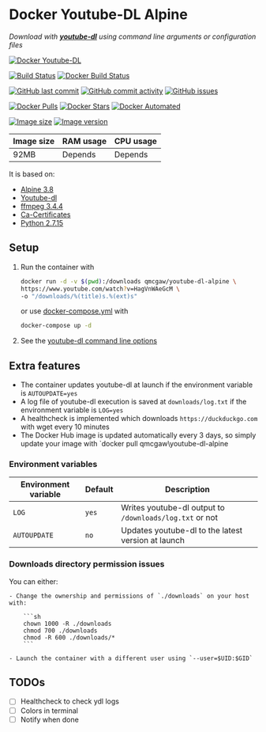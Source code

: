 # Docker Youtube-DL Alpine

*Download with [**youtube-dl**](https://github.com/rg3/youtube-dl) using command line arguments or configuration files*

[![Docker Youtube-DL](https://github.com/qdm12/youtube-dl-docker/raw/master/title.png)](https://hub.docker.com/r/qmcgaw/youtube-dl-alpine/)

[![Build Status](https://travis-ci.org/qdm12/youtube-dl-docker.svg?branch=master)](https://travis-ci.org/qdm12/youtube-dl-docker)
[![Docker Build Status](https://img.shields.io/docker/build/qmcgaw/youtube-dl-alpine.svg)](https://hub.docker.com/r/qmcgaw/youtube-dl-alpine)

[![GitHub last commit](https://img.shields.io/github/last-commit/qdm12/youtube-dl-docker.svg)](https://github.com/qdm12/youtube-dl-docker/issues)
[![GitHub commit activity](https://img.shields.io/github/commit-activity/y/qdm12/youtube-dl-docker.svg)](https://github.com/qdm12/youtube-dl-docker/issues)
[![GitHub issues](https://img.shields.io/github/issues/qdm12/youtube-dl-docker.svg)](https://github.com/qdm12/youtube-dl-docker/issues)

[![Docker Pulls](https://img.shields.io/docker/pulls/qmcgaw/youtube-dl-alpine.svg)](https://hub.docker.com/r/qmcgaw/youtube-dl-alpine)
[![Docker Stars](https://img.shields.io/docker/stars/qmcgaw/youtube-dl-alpine.svg)](https://hub.docker.com/r/qmcgaw/youtube-dl-alpine)
[![Docker Automated](https://img.shields.io/docker/automated/qmcgaw/youtube-dl-alpine.svg)](https://hub.docker.com/r/qmcgaw/youtube-dl-alpine)

[![Image size](https://images.microbadger.com/badges/image/qmcgaw/youtube-dl-alpine.svg)](https://microbadger.com/images/qmcgaw/youtube-dl-alpine)
[![Image version](https://images.microbadger.com/badges/version/qmcgaw/youtube-dl-alpine.svg)](https://microbadger.com/images/qmcgaw/youtube-dl-alpine)

| Image size | RAM usage | CPU usage |
| --- | --- | --- |
| 92MB | Depends | Depends |

It is based on:

- [Alpine 3.8](https://alpinelinux.org)
- [Youtube-dl](https://github.com/rg3/youtube-dl)
- [ffmpeg 3.4.4](https://pkgs.alpinelinux.org/package/v3.8/community/x86_64/ffmpeg)
- [Ca-Certificates](https://pkgs.alpinelinux.org/package/v3.8/main/x86_64/ca-certificates)
- [Python 2.7.15](https://pkgs.alpinelinux.org/package/v3.8/main/x86_64/python)

## Setup

1. Run the container with

    ```bash
    docker run -d -v $(pwd):/downloads qmcgaw/youtube-dl-alpine \
    https://www.youtube.com/watch?v=HagVnWAeGcM \
    -o "/downloads/%(title)s.%(ext)s"
    ```

    or use [docker-compose.yml](https://github.com/qdm12/youtube-dl-docker/blob/master/docker-compose.yml) with

    ```bash
    docker-compose up -d
    ```

1. See the [youtube-dl command line options](https://github.com/rg3/youtube-dl/blob/master/README.md#options)

## Extra features

- The container updates youtube-dl at launch if the environment variable is `AUTOUPDATE=yes`
- A log file of youtube-dl execution is saved at `downloads/log.txt` if the environment variable is `LOG=yes`
- A healthcheck is implemented which downloads `https://duckduckgo.com` with wget every 10 minutes
- The Docker Hub image is updated automatically every 3 days, so simply update your image with `docker pull qmcgaw\youtube-dl-alpine

### Environment variables

| Environment variable | Default | Description |
| --- | --- | --- |
| `LOG` | `yes` | Writes youtube-dl output to `/downloads/log.txt` or not |
| `AUTOUPDATE` | `no` | Updates youtube-dl to the latest version at launch |

### Downloads directory permission issues

You can either:

    - Change the ownership and permissions of `./downloads` on your host with:

        ```sh
        chown 1000 -R ./downloads
        chmod 700 ./downloads
        chmod -R 600 ./downloads/*
        ```

    - Launch the container with a different user using `--user=$UID:$GID`

## TODOs

- [ ] Healthcheck to check ydl logs
- [ ] Colors in terminal
- [ ] Notify when done